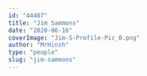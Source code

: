 ```yaml
---
id: "44407"
title: "Jim Sammons"
date: "2020-06-16"
coverImage: "Jim-S-Profile-Pic_0.png"
author: "MrHinsh"
type: "people"
slug: "jim-sammons"
---
```



